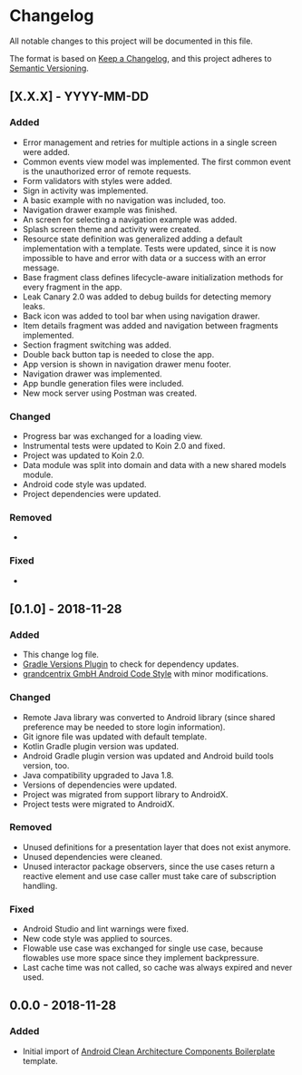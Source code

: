 # Changelog
All notable changes to this project will be documented in this file.

The format is based on [Keep a Changelog](https://keepachangelog.com/en/1.0.0/),
and this project adheres to [Semantic Versioning](https://semver.org/spec/v2.0.0.html).

[//]: # (## [X.X.X] - YYYY-MM-DD)
[//]: # (### Added)
[//]: # (- Add new features)
[//]: # (### Changed)
[//]: # (- Add breaking changes first!)
[//]: # (- Add changes in existing functionality)
[//]: # (### Deprecated)
[//]: # (- Add soon-to-be removed features)
[//]: # (### Removed)
[//]: # (- Add now removed features)
[//]: # (### Fixed)
[//]: # (- Add any bug fixes)
[//]: # (### Security)
[//]: # (- Add vulnerabilities)

## [X.X.X] - YYYY-MM-DD
### Added
- Error management and retries for multiple actions in a single screen were added.
- Common events view model was implemented. The first common event is the unauthorized error of remote requests.
- Form validators with styles were added.
- Sign in activity was implemented.
- A basic example with no navigation was included, too.
- Navigation drawer example was finished.
- An screen for selecting a navigation example was added.
- Splash screen theme and activity were created.
- Resource state definition was generalized adding a default implementation with a template. Tests were updated, since it is now impossible to have and error with data or a success with an error message.
- Base fragment class defines lifecycle-aware initialization methods for every fragment in the app.
- Leak Canary 2.0 was added to debug builds for detecting memory leaks.
- Back icon was added to tool bar when using navigation drawer.
- Item details fragment was added and navigation between fragments implemented.
- Section fragment switching was added.
- Double back button tap is needed to close the app.
- App version is shown in navigation drawer menu footer.
- Navigation drawer was implemented.
- App bundle generation files were included.
- New mock server using Postman was created.

### Changed
- Progress bar was exchanged for a loading view.
- Instrumental tests were updated to Koin 2.0 and fixed.
- Project was updated to Koin 2.0.
- Data module was split into domain and data with a new shared models module.
- Android code style was updated.
- Project dependencies were updated.

### Removed
- 

### Fixed
- 

## [0.1.0] - 2018-11-28
### Added
- This change log file.
- [Gradle Versions Plugin](https://github.com/ben-manes/gradle-versions-plugin) to check for dependency updates.
- [grandcentrix GmbH Android Code Style](https://github.com/grandcentrix/AndroidCodeStyle) with minor modifications.

### Changed
- Remote Java library was converted to Android library (since shared preference may be needed to store login information).
- Git ignore file was updated with default template.
- Kotlin Gradle plugin version was updated.
- Android Gradle plugin version was updated and Android build tools version, too.
- Java compatibility upgraded to Java 1.8.
- Versions of dependencies were updated.
- Project was migrated from support library to AndroidX.
- Project tests were migrated to AndroidX.

### Removed
- Unused definitions for a presentation layer that does not exist anymore.
- Unused dependencies were cleaned.
- Unused interactor package observers, since the use cases return a reactive element and use case caller must take care of subscription handling.

### Fixed
- Android Studio and lint warnings were fixed.
- New code style was applied to sources.
- Flowable use case was exchanged for single use case, because flowables use more space since they implement backpressure.
- Last cache time was not called, so cache was always expired and never used.

## 0.0.0 - 2018-11-28
### Added
- Initial import of [Android Clean Architecture Components Boilerplate](https://github.com/bufferapp/clean-architecture-koin-boilerplate) template.